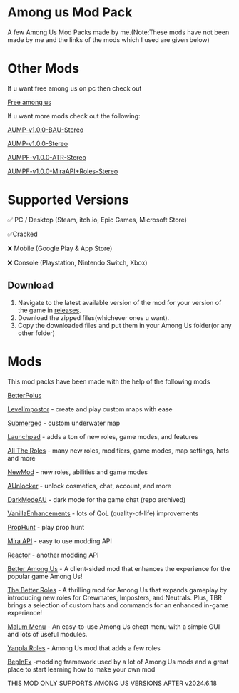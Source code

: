 # Among us Mod Pack

A few Among Us Mod Packs made by me.(Note:These mods have not been made by me and the links of the mods which I used are given below)

# Other Mods

If u want free among us on pc then check out
 
[Free among us](https://github.com/superidol1890/Free-Among-Us)

If u want more mods check out the following:

[AUMP-v1.0.0-BAU-Stereo](https://www.mediafire.com/file/igssd172gvsb5c5/AUMP-v1.0.0_-BAU_-_Stereo.zip/file)

[AUMP-v1.0.0-Stereo](https://www.mediafire.com/file/77px00nsm0rwtoc/AUMP-v1.0.0-Stereo.zip/file)

[AUMPF-v1.0.0-ATR-Stereo](https://www.mediafire.com/file/ucofnzt99yp0ngn/AUMPF-v1.0.0-ATR-Stereo.zip/file)

[AUMPF-v1.0.0-MiraAPI+Roles-Stereo](https://www.mediafire.com/file/ju5y79b27rk1i23/AUMPF-v1.0.0-MiraAPI%252BRoles-Stereo.zip/file)

# Supported Versions

✅ PC / Desktop (Steam, itch.io, Epic Games, Microsoft Store)

✅Cracked

❌ Mobile (Google Play & App Store)

❌ Console (Playstation, Nintendo Switch, Xbox)

## Download

1. Navigate to the latest available version of the mod for your version of the game in
[releases](https://github.com/superidol1890/Among-Us-Mod-Pack/releases).
3. Download the zipped files(whichever ones u want).
4. Copy the downloaded files and put them in your Among Us folder(or any other folder)

# Mods

This mod packs have been made with the help of the following mods

[BetterPolus](https://github.com/Brybry16/BetterPolus)

[LevelImpostor](https://levelimposter.net) - create and play custom maps with ease

[Submerged](https://github.com/SubmergedAmongUs/Submerged) - custom underwater map

[Launchpad](https://launchpad.xtracube.dev/index.php/Main_Page) - adds a ton of new roles, game modes, and features

[All The Roles](https://github.com/Zeo666/AllTheRoles) - many new roles, modifiers, game modes, map settings, hats and more

[NewMod](https://github.com/CallOfCreator/NewMod) - new roles, abilities and game modes

[AUnlocker](https://github.com/astra1dev/AUnlocker) - unlock cosmetics, chat, account, and more

[DarkModeAU](https://github.com/the-real-techiee/DarkModeAU) - dark mode for the game chat (repo archived)

[VanillaEnhancements](https://github.com/xChipseq/VanillaEnhancements) - lots of QoL (quality-of-life) improvements

[PropHunt](https://github.com/ugackMiner53/PropHunt) - play prop hunt

[Mira API](https://github.com/All-Of-Us-Mods/MiraAPI) - easy to use modding API

[Reactor](https://github.com/NuclearPowered/Reactor) - another modding API

[Better Among Us](https://github.com/EnhancedNetwork/BetterAmongUs-Public) - A client-sided mod that enhances the experience for the popular game Among Us!

[The Better Roles](https://github.com/EnhancedNetwork/TheBetterRoles-Public) - A thrilling mod for Among Us that expands gameplay by introducing new roles for Crewmates, Imposters, and Neutrals. Plus, TBR brings a selection of custom hats and commands for an enhanced in-game experience!

[Malum Menu](https://github.com/scp222thj/MalumMenu) - An easy-to-use Among Us cheat menu with a simple GUI and lots of useful modules.

[Yanpla Roles](https://github.com/yanpla/yanplaRoles) - Among Us mod that adds a few roles

[BepInEx](https://builds.bepinex.dev/projects/bepinex_be) -modding framework used by a lot of Among Us mods and a great place to start learning how to make your own mod 

THIS MOD ONLY SUPPORTS AMONG US VERSIONS AFTER v2024.6.18
